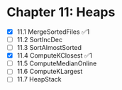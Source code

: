 # Chapter 11: Heaps

- [x] 11.1 MergeSortedFiles ✅1
- [ ] 11.2 SortIncDec
- [ ] 11.3 SortAlmostSorted
- [x] 11.4 ComputeKClosest ✅1
- [ ] 11.5 ComputeMedianOnline
- [ ] 11.6 ComputeKLargest
- [ ] 11.7 HeapStack
